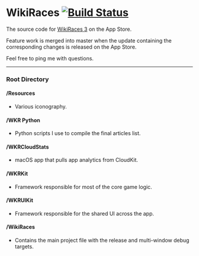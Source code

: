 # WikiRaces [![Build Status](https://travis-ci.org/atfinke/WikiRaces.svg?branch=master)](https://travis-ci.org/atfinke/WikiRaces)

The source code for [WikiRaces 3](https://itunes.apple.com/us/app/wikiraces-3/id1030997904?mt=8) on the App Store.

Feature work is merged into master when the update containing the corresponding changes is released on the App Store.

Feel free to ping me with questions.
***
### Root Directory

#### /Resources
- Various iconography.
#### /WKR Python
- Python scripts I use to compile the final articles list.
#### /WKRCloudStats
- macOS app that pulls app analytics from CloudKit.
#### /WKRKit
- Framework responsible for most of the core game logic.
#### /WKRUIKit
- Framework responsible for the shared UI across the app.
#### /WikiRaces
- Contains the main project file with the release and multi-window debug targets.
